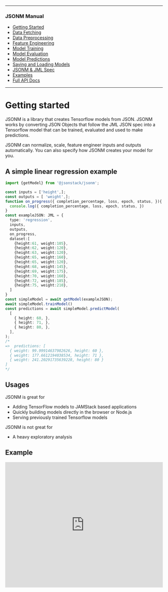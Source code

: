 <link id="viewx-style-style-0" rel="stylesheet" type="text/css" href="https://unpkg.com/highlight.js@9.18.1/styles/darkula.css">
<!-- <script src="https://unpkg.com/highlight.js@9.18.1/lib/highlight.js"> </script> -->

---
### JSONM Manual
 - [Getting Started](https://repetere.github.io/jsonm/manual/getting-started/index.html)
 - [Data Fetching](https://repetere.github.io/jsonm/manual/data-fetching/index.html)
 - [Data Preprocessing](https://repetere.github.io/jsonm/manual/data-preprocessing/index.html)
 - [Feature Engineering](https://repetere.github.io/jsonm/manual/feature-engineering/index.html)
 - [Model Training](https://repetere.github.io/jsonm/manual/model-training/index.html)
 - [Model Evaluation](https://repetere.github.io/jsonm/manual/model-evaluation/index.html)
 - [Model Predictions](https://repetere.github.io/jsonm/manual/model-predictions/index.html)
 - [Saving and Loading Models](https://repetere.github.io/jsonm/manual/saving-and-loading-models/index.html)
 - [JSONM & JML Spec](https://repetere.github.io/jsonm/manual/spec/index.html)
 - [Examples](https://repetere.github.io/jsonm/manual/examples/index.html)
 - [Full API Docs](https://repetere.github.io/jsonm/)
---

# Getting started

JSONM is a library that creates Tensorflow models from JSON. JSONM works by converting JSON Objects that follow the JML JSON spec into a Tensorflow model that can be trained, evaluated and used to make predictions.

JSONM can normalize, scale, feature engineer inputs and outputs automatically. You can also specify how JSONM creates your model for you.

## A simple linear regression example
```Typescript
import {getModel} from '@jsonstack/jsonm'; 

const inputs = ['height',];
const outputs = [ 'weight',];
function on_progress({ completion_percentage, loss, epoch, status, }){ 
  console.log({ completion_percentage, loss, epoch, status, })
}
const exampleJSON: JML = {
  type: 'regression',
  inputs,
  outputs,
  on_progress,
  dataset:[
    {height:61, weight:105},
    {height:62, weight:120},
    {height:63, weight:120},
    {height:65, weight:160},
    {height:65, weight:120},
    {height:68, weight:145},
    {height:69, weight:175},
    {height:70, weight:160},
    {height:72, weight:185},
    {height:75, weight:210},
  ]
}
const simpleModel = await getModel(exampleJSON); 
await simpleModel.trainModel()
const predictions = await simpleModel.predictModel( 
  [
    { height: 60, },
    { height: 71, },
    { height: 80, },
  ],
);
/*
=>  predictions: [
  { weight: 99.99914637982626, height: 60 },
  { weight: 177.6612194038534, height: 71 },
  { weight: 241.20291735639228, height: 80 }
]
*/
```

## Usages ##
JSONM is great for
-  Adding TensorFlow models to JAMStack based applications
-  Quickly building models directly in the browser or Node.js
-  Serving previously trained Tensorflow models

JSONM is not great for
- A heavy exploratory analysis

## Example ##
<iframe width="100%" height="400" src="https://jsfiddle.net/yawetse/4ph1vwes/19/embedded/" allowfullscreen="allowfullscreen" allowpaymentrequest frameborder="0"></iframe>